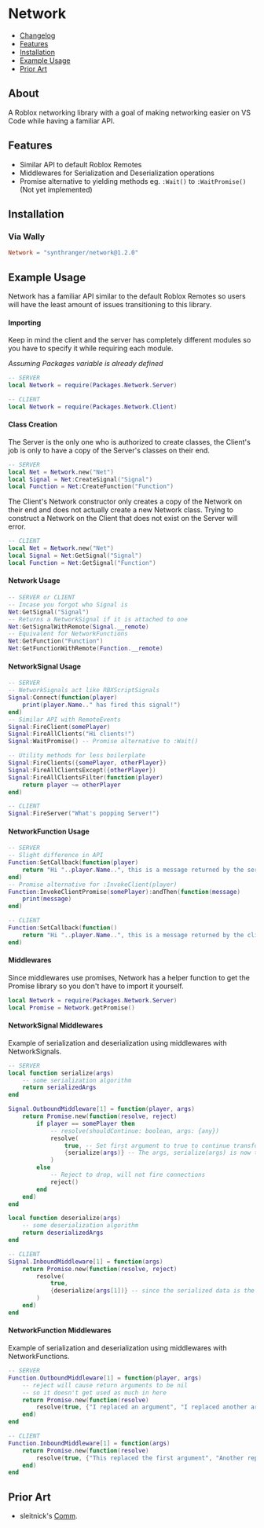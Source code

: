 # Network
  - [Changelog](CHANGELOG.md)
  - [Features](#features)
  - [Installation](#installation)
  - [Example Usage](#example-usage)
  - [Prior Art](#prior-art)

## About
A Roblox networking library with a goal of making networking easier on VS Code while having a familiar API. <br/>

## Features
- Similar API to default Roblox Remotes
- Middlewares for Serialization and Deserialization operations
- Promise alternative to yielding methods eg. `:Wait()` to `:WaitPromise()` (Not yet implemented)

## Installation
### Via Wally
```toml
Network = "synthranger/network@1.2.0"
```

## Example Usage
Network has a familiar API similar to the default Roblox Remotes so users will have the least amount of issues transitioning to this library.

#### Importing
Keep in mind the client and the server has completely different modules so you have to specify it while requiring each module.

*Assuming Packages variable is already defined*
```lua
-- SERVER
local Network = require(Packages.Network.Server)
```
```lua
-- CLIENT
local Network = require(Packages.Network.Client)
```

#### Class Creation
The Server is the only one who is authorized to create classes, the Client's job is only to have a copy of the Server's classes on their end.
```lua
-- SERVER
local Net = Network.new("Net")
local Signal = Net:CreateSignal("Signal")
local Function = Net:CreateFunction("Function")
```
The Client's Network constructor only creates a copy of the Network on their end and does not actually create a new Network class. Trying to construct a Network on the Client that does not exist on the Server will error.
```lua
-- CLIENT
local Net = Network.new("Net")
local Signal = Net:GetSignal("Signal")
local Function = Net:GetSignal("Function")
```

#### Network Usage
```lua
-- SERVER or CLIENT
-- Incase you forgot who Signal is
Net:GetSignal("Signal")
-- Returns a NetworkSignal if it is attached to one
Net:GetSignalWithRemote(Signal.__remote)
-- Equivalent for NetworkFunctions
Net:GetFunction("Function")
Net:GetFunctionWithRemote(Function.__remote)
```

#### NetworkSignal Usage
```lua
-- SERVER
-- NetworkSignals act like RBXScriptSignals
Signal:Connect(function(player)
    print(player.Name.." has fired this signal!")
end)
-- Similar API with RemoteEvents
Signal:FireClient(somePlayer)
Signal:FireAllClients("Hi clients!")
Signal:WaitPromise() -- Promise alternative to :Wait()

-- Utility methods for less boilerplate
Signal:FireClients({somePlayer, otherPlayer})
Signal:FireAllClientsExcept({otherPlayer})
Signal:FireAllClientsFilter(function(player)
    return player ~= otherPlayer
end)
```
```lua
-- CLIENT
Signal:FireServer("What's popping Server!")
```

#### NetworkFunction Usage
```lua
-- SERVER
-- Slight difference in API
Function:SetCallback(function(player)
    return "Hi "..player.Name..", this is a message returned by the server."
end)
-- Promise alternative for :InvokeClient(player)
Function:InvokeClientPromise(somePlayer):andThen(function(message)
    print(message)
end)
```
```lua
-- CLIENT
Function:SetCallback(function()
    return "Hi "..player.Name..", this is a message returned by the client."
end)
```

#### Middlewares
Since middlewares use promises, Network has a helper function to get the Promise library so you don't have to import it yourself.
```lua
local Network = require(Packages.Network.Server)
local Promise = Network.getPromise()
```

#### NetworkSignal Middlewares
Example of serialization and deserialization using middlewares with NetworkSignals.
```lua
-- SERVER
local function serialize(args)
    -- some serialization algorithm
    return serializedArgs
end

Signal.OutboundMiddleware[1] = function(player, args)
    return Promise.new(function(resolve, reject)
        if player == somePlayer then
            -- resolve(shouldContinue: boolean, args: {any})
            resolve(
                true, -- Set first argument to true to continue transforming args with next middleware
                {serialize(args)} -- The args, serialize(args) is now the first argument
            )
        else
            -- Reject to drop, will not fire connections
            reject()
        end
    end)
end
```
```lua
local function deserialize(args)
    -- some deserialization algorithm
    return deserializedArgs
end

-- CLIENT
Signal.InboundMiddleware[1] = function(args)
    return Promise.new(function(resolve, reject)
        resolve(
            true, 
            {deserialize(args[1])} -- since the serialized data is the 1st argument, we index it and deserialize it
        )
    end)
end
```

#### NetworkFunction Middlewares
Example of serialization and deserialization using middlewares with NetworkFunctions.
```lua
-- SERVER
Function.OutboundMiddleware[1] = function(player, args)
    -- reject will cause return arguments to be nil 
    -- so it doesn't get used as much in here
    return Promise.new(function(resolve)
        resolve(true, {"I replaced an argument", "I replaced another argument"})
    end)
end
```
```lua
-- CLIENT
Function.InboundMiddleware[1] = function(args)
    return Promise.new(function(resolve)
        resolve(true, {"This replaced the first argument", "Another replacement argument"})
    end)
end
```

## Prior Art
- sleitnick's [Comm](https://sleitnick.github.io/RbxUtil/api/Comm/).